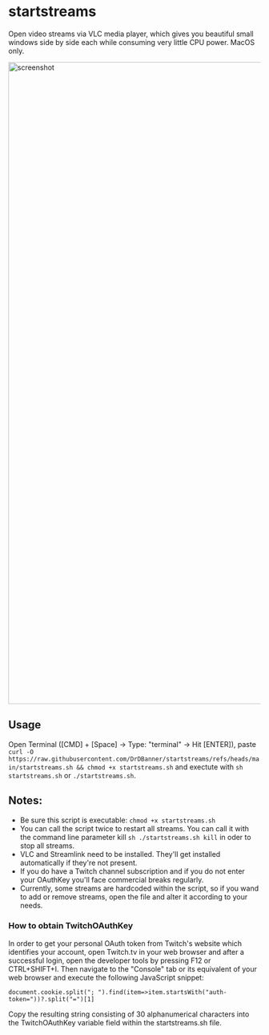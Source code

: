 # startstreams
Open video streams via VLC media player, which gives you beautiful small windows side by side each while consuming very little CPU power.
MacOS only.

<img width="1280" alt="screenshot" src="https://github.com/user-attachments/assets/8adb62a1-0515-48b2-8a49-8cabde01f480">



## Usage 
Open Terminal ([CMD] + [Space] -> Type: "terminal" -> Hit [ENTER]), paste ```curl -O https://raw.githubusercontent.com/DrDBanner/startstreams/refs/heads/main/startstreams.sh && chmod +x startstreams.sh``` and exectute with `sh startstreams.sh` or `./startstreams.sh`.

## Notes: 
- Be sure this script is executable: `chmod +x startstreams.sh`
- You can call the script twice to restart all streams. You can call it with the command line parameter kill `sh ./startstreams.sh kill` in oder to stop all streams.
- VLC and Streamlink need to be installed. They'll get installed automatically if they're not present.
- If you do have a Twitch channel subscription and if you do not enter your OAuthKey you'll face commercial breaks regularly.
- Currently, some streams are hardcoded within the script, so if you wand to add or remove streams, open the file and alter it according to your needs. 

### How to obtain TwitchOAuthKey 
In order to get your personal OAuth token from Twitch's website which identifies your account, open Twitch.tv in your web browser and after a successful login, open the developer tools by pressing F12 or CTRL+SHIFT+I. Then navigate to the "Console" tab or its equivalent of your web browser and execute the following JavaScript snippet:

`document.cookie.split("; ").find(item=>item.startsWith("auth-token="))?.split("=")[1]`

Copy the resulting string consisting of 30 alphanumerical characters into the TwitchOAuthKey variable field within the startstreams.sh file.

